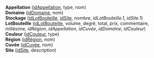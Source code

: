 **Appellation** (<ins>idAppellation</ins>, type, nom)  
**Domaine** (<ins>idDomaine</ins>, nom)  
**Stockage** (<ins>idLotBouteille</ins>, <ins>idSite</ins>, nombre, _idLotBouteille.1_, _idSite.1_)  
**LotBouteille** (<ins>idLotBouteille</ins>, volume, degré, total, prix, commentaire, millésime, _idRégion_, _idAppellation_, _idCuvée_, _idDomaine_, _idCouleur_)  
**Couleur** (<ins>idCouleur</ins>, type)  
**Région** (<ins>idRégion</ins>, nom)  
**Cuvée** (<ins>idCuvée</ins>, nom)  
**Site** (<ins>idSite</ins>, description)